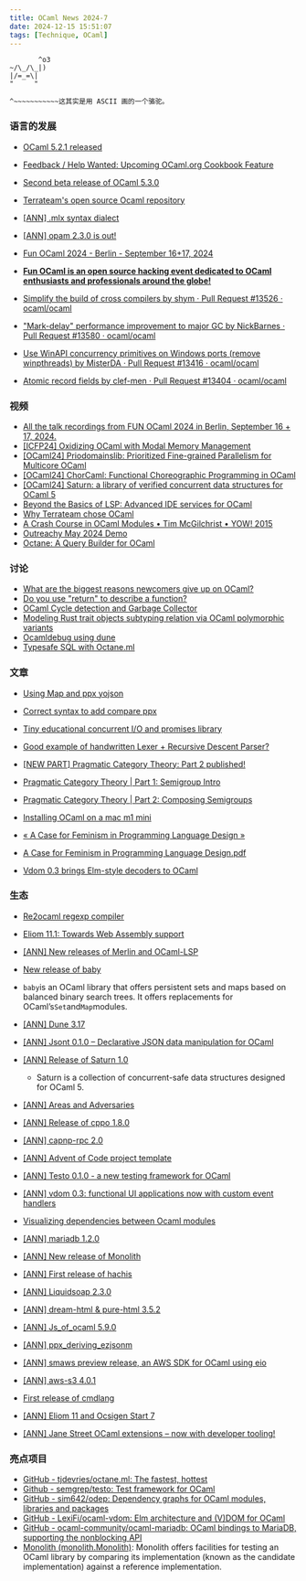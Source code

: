 ```yaml
---
title: OCaml News 2024-7
date: 2024-12-15 15:51:07
tags: [Technique, OCaml]
---
```


```text
       ^o3
~/\_/\_|)
|/=_=\|
"     "

^~~~~~~~~~~~这其实是用 ASCII 画的一个骆驼。
```

### 语言的发展

- [OCaml 5.2.1 released](https://link.zhihu.com/?target=https%3A//discuss.ocaml.org/t/ocaml-5-2-1-released/15634)
- [Feedback / Help Wanted: Upcoming OCaml.org Cookbook Feature](https://link.zhihu.com/?target=https%3A//discuss.ocaml.org/t/feedback-help-wanted-upcoming-ocaml-org-cookbook-feature/14127)
- [Second beta release of OCaml 5.3.0](https://link.zhihu.com/?target=https%3A//discuss.ocaml.org/t/second-beta-release-of-ocaml-5-3-0/15700)
- [Terrateam's open source Ocaml repository](https://link.zhihu.com/?target=https%3A//discuss.ocaml.org/t/terrateams-open-source-ocaml-repository/15645)
- [[ANN] .mlx syntax dialect](https://link.zhihu.com/?target=https%3A//discuss.ocaml.org/t/ann-mlx-syntax-dialect/15035)
- [[ANN] opam 2.3.0 is out!](https://link.zhihu.com/?target=https%3A//discuss.ocaml.org/t/ann-opam-2-3-0-is-out/15609)
- [Fun OCaml 2024 - Berlin - September 16+17, 2024](https://link.zhihu.com/?target=https%3A//fun-ocaml.com/)

- **[Fun OCaml is an open source hacking event dedicated to OCaml enthusiasts and professionals around the globe!](https://link.zhihu.com/?target=https%3A//www.youtube.com/%40FUNOCaml)**

- [Simplify the build of cross compilers by shym · Pull Request #13526 · ocaml/ocaml](https://link.zhihu.com/?target=https%3A//github.com/ocaml/ocaml/pull/13526)
- ["Mark-delay" performance improvement to major GC by NickBarnes · Pull Request #13580 · ocaml/ocaml](https://link.zhihu.com/?target=https%3A//github.com/ocaml/ocaml/pull/13580)
- [Use WinAPI concurrency primitives on Windows ports (remove winpthreads) by MisterDA · Pull Request #13416 · ocaml/ocaml](https://link.zhihu.com/?target=https%3A//github.com/ocaml/ocaml/pull/13416)
- [Atomic record fields by clef-men · Pull Request #13404 · ocaml/ocaml](https://link.zhihu.com/?target=https%3A//github.com/ocaml/ocaml/pull/13404)

### 视频

- [All the talk recordings from FUN OCaml 2024 in Berlin, September 16 + 17, 2024.](https://link.zhihu.com/?target=https%3A//www.youtube.com/playlist%3Flist%3DPLP3MfTGqcNVJMFcWWDF6VSPJB7zuKN5yQ)
- [[ICFP24] Oxidizing OCaml with Modal Memory Management](https://link.zhihu.com/?target=https%3A//www.youtube.com/watch%3Fv%3DwbrELQrzwQk)
- [[OCaml24] Priodomainslib: Prioritized Fine-grained Parallelism for Multicore OCaml](https://link.zhihu.com/?target=https%3A//www.youtube.com/watch%3Fv%3D7yYC6EGYg10)
- [[OCaml24] ChorCaml: Functional Choreographic Programming in OCaml](https://link.zhihu.com/?target=https%3A//www.youtube.com/watch%3Fv%3DKEkmcXVtFi0)
- [[OCaml24] Saturn: a library of verified concurrent data structures for OCaml 5](https://link.zhihu.com/?target=https%3A//www.youtube.com/watch%3Fv%3Dvanyv3ZEto8)
- [Beyond the Basics of LSP: Advanced IDE services for OCaml](https://link.zhihu.com/?target=https%3A//www.youtube.com/watch%3Fv%3DmUzOBC3V0ds)
- [Why Terrateam chose OCaml](https://link.zhihu.com/?target=https%3A//www.youtube.com/watch%3Fv%3DBUpRPSzkrH0)
- [A Crash Course in OCaml Modules • Tim McGilchrist • YOW! 2015](https://link.zhihu.com/?target=https%3A//www.youtube.com/watch%3Fv%3D8zTN3rtcED4)
- [Outreachy May 2024 Demo](https://link.zhihu.com/?target=https%3A//watch.ocaml.org/w/peT3MdWjS1BYYMbowEJ1gv)
- [Octane: A Query Builder for OCaml](https://link.zhihu.com/?target=https%3A//www.youtube.com/watch%3Fv%3DJFZvnGD_hV8)

### 讨论

- [What are the biggest reasons newcomers give up on OCaml?](https://link.zhihu.com/?target=https%3A//discuss.ocaml.org/t/what-are-the-biggest-reasons-newcomers-give-up-on-ocaml/10958)
- [Do you use "return" to describe a function?](https://link.zhihu.com/?target=https%3A//discuss.ocaml.org/t/do-you-use-return-to-describe-a-function/15615)
- [OCaml Cycle detection and Garbage Collector](https://link.zhihu.com/?target=https%3A//discuss.ocaml.org/t/ocaml-cycle-detection-and-garbage-collector/15757)
- [Modeling Rust trait objects subtyping relation via OCaml polymorphic variants](https://link.zhihu.com/?target=https%3A//discuss.ocaml.org/t/modeling-rust-trait-objects-subtyping-relation-via-ocaml-polymorphic-variants/15644)
- [Ocamldebug using dune](https://link.zhihu.com/?target=https%3A//discuss.ocaml.org/t/ocamldebug-using-dune/15595)
- [Typesafe SQL with Octane.ml](https://link.zhihu.com/?target=https%3A//discuss.ocaml.org/t/typesafe-sql-with-octane-ml/15582)

### 文章

- [Using Map and ppx yojson](https://link.zhihu.com/?target=https%3A//discuss.ocaml.org/t/using-map-and-ppx-yojson/12524)
- [Correct syntax to add compare ppx](https://link.zhihu.com/?target=https%3A//discuss.ocaml.org/t/correct-syntax-to-add-compare-ppx/15764)
- [Tiny educational concurrent I/O and promises library](https://link.zhihu.com/?target=https%3A//discuss.ocaml.org/t/tiny-educational-concurrent-i-o-and-promises-library/15703)
- [Good example of handwritten Lexer + Recursive Descent Parser?](https://link.zhihu.com/?target=https%3A//discuss.ocaml.org/t/good-example-of-handwritten-lexer-recursive-descent-parser/15672)
- [[NEW PART] Pragmatic Category Theory: Part 2 published!](https://link.zhihu.com/?target=https%3A//discuss.ocaml.org/t/new-part-pragmatic-category-theory-part-2-published/15056)

- [Pragmatic Category Theory | Part 1: Semigroup Intro](https://link.zhihu.com/?target=https%3A//dev.to/chshersh/pragmatic-category-theory-part-1-semigroup-intro-1ign)
- [Pragmatic Category Theory | Part 2: Composing Semigroups](https://link.zhihu.com/?target=https%3A//dev.to/chshersh/pragmatic-category-theory-part-2-composing-semigroups-87)

- [Installing OCaml on a mac m1 mini](https://link.zhihu.com/?target=https%3A//discuss.ocaml.org/t/installing-ocaml-on-a-mac-m1-mini/15642)
- [« A Case for Feminism in Programming Language Design »](https://link.zhihu.com/?target=https%3A//discuss.ocaml.org/t/a-case-for-feminism-in-programming-language-design/15478)

- [A Case for Feminism in Programming Language Design.pdf](https://link.zhihu.com/?target=https%3A//dl.acm.org/doi/pdf/10.1145/3689492.3689809)

- [Vdom 0.3 brings Elm-style decoders to OCaml](https://link.zhihu.com/?target=https%3A//www.lexifi.com/blog/ocaml/decoders/)

### 生态

- [Re2ocaml regexp compiler](https://link.zhihu.com/?target=https%3A//discuss.ocaml.org/t/re2ocaml-regexp-compiler/15669)
- [Eliom 11.1: Towards Web Assembly support](https://link.zhihu.com/?target=https%3A//discuss.ocaml.org/t/eliom-11-1-towards-web-assembly-support/15704)
- [[ANN] New releases of Merlin and OCaml-LSP](https://link.zhihu.com/?target=https%3A//discuss.ocaml.org/t/ann-new-releases-of-merlin-and-ocaml-lsp/15752)
- [New release of baby](https://link.zhihu.com/?target=https%3A//discuss.ocaml.org/t/new-release-of-baby/15754)

- `baby`is an OCaml library that offers persistent sets and maps based on balanced binary search trees. It offers replacements for OCaml’s`Set`and`Map`modules.

- [[ANN] Dune 3.17](https://link.zhihu.com/?target=https%3A//discuss.ocaml.org/t/ann-dune-3-17/15770)
- [[ANN] Jsont 0.1.0 – Declarative JSON data manipulation for OCaml](https://link.zhihu.com/?target=https%3A//discuss.ocaml.org/t/ann-jsont-0-1-0-declarative-json-data-manipulation-for-ocaml/15702)
- [[ANN] Release of Saturn 1.0](https://link.zhihu.com/?target=https%3A//discuss.ocaml.org/t/ann-release-of-saturn-1-0/15763)
	- Saturn is a collection of concurrent-safe data structures designed for OCaml 5.
- [[ANN] Areas and Adversaries](https://link.zhihu.com/?target=https%3A//discuss.ocaml.org/t/ann-areas-and-adversaries/15706/3)
- [[ANN] Release of cppo 1.8.0](https://link.zhihu.com/?target=https%3A//discuss.ocaml.org/t/ann-release-of-cppo-1-8-0/15749)
- [[ANN] capnp-rpc 2.0](https://link.zhihu.com/?target=https%3A//discuss.ocaml.org/t/ann-capnp-rpc-2-0/15739)
- [[ANN] Advent of Code project template](https://link.zhihu.com/?target=https%3A//discuss.ocaml.org/t/ann-advent-of-code-project-template/13539)
- [[ANN] Testo 0.1.0 - a new testing framework for OCaml](https://link.zhihu.com/?target=https%3A//discuss.ocaml.org/t/ann-testo-0-1-0-a-new-testing-framework-for-ocaml/15624)
- [[ANN] vdom 0.3: functional UI applications now with custom event handlers](https://link.zhihu.com/?target=https%3A//discuss.ocaml.org/t/ann-vdom-0-3-functional-ui-applications-now-with-custom-event-handlers/13298)
- [Visualizing dependencies between Ocaml modules](https://link.zhihu.com/?target=https%3A//discuss.ocaml.org/t/visualizing-dependencies-between-ocaml-modules/15254)
- [[ANN] mariadb 1.2.0](https://link.zhihu.com/?target=https%3A//discuss.ocaml.org/t/ann-mariadb-1-2-0/15709)
- [[ANN] New release of Monolith](https://link.zhihu.com/?target=https%3A//discuss.ocaml.org/t/ann-new-release-of-monolith/15701)
- [[ANN] First release of hachis](https://link.zhihu.com/?target=https%3A//discuss.ocaml.org/t/ann-first-release-of-hachis/15309)
- [[ANN] Liquidsoap 2.3.0](https://link.zhihu.com/?target=https%3A//discuss.ocaml.org/t/ann-liquidsoap-2-3-0/15677)
- [[ANN] dream-html & pure-html 3.5.2](https://link.zhihu.com/?target=https%3A//discuss.ocaml.org/t/ann-dream-html-pure-html-3-5-2/14808/3)
- [[ANN] Js_of_ocaml 5.9.0](https://link.zhihu.com/?target=https%3A//discuss.ocaml.org/t/ann-js-of-ocaml-5-9-0/15674)
- [[ANN] ppx_deriving_ezjsonm](https://link.zhihu.com/?target=https%3A//discuss.ocaml.org/t/ann-ppx-deriving-ezjsonm/15637)
- [[ANN] smaws preview release, an AWS SDK for OCaml using eio](https://link.zhihu.com/?target=https%3A//discuss.ocaml.org/t/ann-smaws-preview-release-an-aws-sdk-for-ocaml-using-eio/15635)
- [[ANN] aws-s3 4.0.1](https://link.zhihu.com/?target=https%3A//discuss.ocaml.org/t/ann-aws-s3-4-0-1/2451)
- [First release of cmdlang](https://link.zhihu.com/?target=https%3A//discuss.ocaml.org/t/first-release-of-cmdlang/15616)
- [[ANN] Eliom 11 and Ocsigen Start 7](https://link.zhihu.com/?target=https%3A//discuss.ocaml.org/t/ann-eliom-11-and-ocsigen-start-7/15487)
- [[ANN] Jane Street OCaml extensions – now with developer tooling!](https://link.zhihu.com/?target=https%3A//discuss.ocaml.org/t/ann-jane-street-ocaml-extensions-now-with-developer-tooling/15597)

### 亮点项目

- [GitHub - tjdevries/octane.ml: The fastest, hottest](https://link.zhihu.com/?target=https%3A//github.com/tjdevries/octane.ml)
- [Github - semgrep/testo: Test framework for OCaml](https://link.zhihu.com/?target=https%3A//github.com/semgrep/testo)
- [GitHub - sim642/odep: Dependency graphs for OCaml modules, libraries and packages](https://link.zhihu.com/?target=https%3A//github.com/sim642/odep)
- [GitHub - LexiFi/ocaml-vdom: Elm architecture and (V)DOM for OCaml](https://link.zhihu.com/?target=https%3A//github.com/LexiFi/ocaml-vdom)
- [GitHub - ocaml-community/ocaml-mariadb: OCaml bindings to MariaDB, supporting the nonblocking API](https://link.zhihu.com/?target=https%3A//github.com/ocaml-community/ocaml-mariadb)
- [Monolith (monolith.Monolith)](https://link.zhihu.com/?target=https%3A//cambium.inria.fr/~fpottier/monolith/doc/monolith/Monolith/): Monolith offers facilities for testing an OCaml library by comparing its implementation (known as the candidate implementation) against a reference implementation.